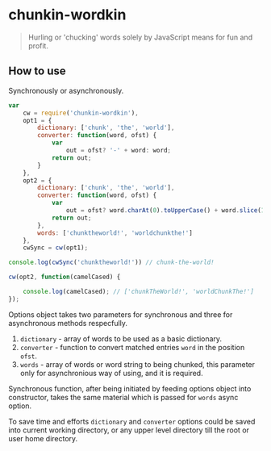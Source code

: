 # chunkin-wordkin

>Hurling or 'chucking' words solely by JavaScript means for fun and profit.

## How to use

Synchronously or asynchronously.

```javascript
var
    cw = require('chunkin-wordkin'),
    opt1 = {
        dictionary: ['chunk', 'the', 'world'],
        converter: function(word, ofst) {
            var
                out = ofst? '-' + word: word;
            return out;
        }
    },
    opt2 = {
        dictionary: ['chunk', 'the', 'world'],
        converter: function(word, ofst) {
            var
                out = ofst? word.charAt(0).toUpperCase() + word.slice(1): word;;
            return out;
        },
        words: ['chunktheworld!', 'worldchunkthe!']
    },
    cwSync = cw(opt1);

console.log(cwSync('chunktheworld!')) // chunk-the-world!

cw(opt2, function(camelCased) {

    console.log(camelCased); // ['chunkTheWorld!', 'worldChunkThe!']
});
```

Options object takes two parameters for synchronous and three for asynchronous methods respecfully.

1. `dictionary` - array of words to be used as a basic dictionary.
2. `converter` - function to convert matched entries `word` in the position `ofst`.
3. `words` - array of words or word string to being chunked, this parameter only for asynchronious way of using, and it is required.

Synchronous function, after being initiated by feeding options object into constructor, takes the same material which is passed for `words` async option.

To save time and efforts `dictionary` and `converter` options could be saved into current working directory, or any upper level directory till the root or user home directory.
